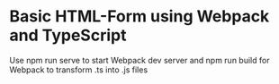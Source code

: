 # Basic HTML-Form using Webpack and TypeScript
Use npm run serve to start Webpack dev server and
npm run build for Webpack to transform .ts into .js files